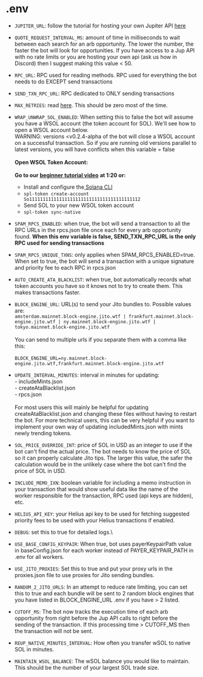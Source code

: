 # .env

* `JUPITER_URL`: follow the tutorial for hosting your own Jupiter API [here](https://gist.github.com/doozy/6b15667d2bd3f242b57f26da63d5931f)
* `QUOTE_REQUEST_INTERVAL_MS`: amount of time in milliseconds to wait between each search for an arb opportunity. The lower the number, the faster the bot will look for opportunities. If you have access to a Jup API with no rate limits or you are hosting your own api (ask us how in Discord) then I suggest making this value < 50.
* `RPC_URL`: RPC used for reading methods. RPC used for everything the bot needs to do EXCEPT send transactions
* `SEND_TXN_RPC_URL`: RPC dedicated to ONLY sending transactions
* `MAX_RETRIES`: read [here](https://solana.com/docs/core/transactions/retry). This should be zero most of the time.
*   `WRAP_UNWRAP_SOL_ENABLED`: When setting this to false the bot will assume you have a WSOL account (the token account for SOL). We'll see how to open a WSOL account below. \
    WARNING: versions \<v0.2.4-alpha of the bot will close a WSOL account on a successful transaction. So if you are running old versions parallel to latest versions, you will have conflicts when this variable = false\
    \
    **Open WSOL Token Account:**\
    \
    **Go to our** [**beginner tutorial video**](https://www.youtube.com/watch?v=RNhc0KRa2AI) **at 1:20 or:**

    * Install and configure the[ Solana CLI](https://docs.solanalabs.com/cli/install#use-solanas-install-tool)
    * `spl-token create-account So11111111111111111111111111111111111111112`
    * Send SOL to your new WSOL token account
    * `spl-token sync-native`&#x20;


* `SPAM_RPCS_ENABLED`: when true, the bot will send a transaction to all the RPC URLs in the rpcs.json file once each for every arb opportunity found. **When this env variable is false, SEND\_TXN\_RPC\_URL is the only RPC used for sending transactions**
* `SPAM_RPCS_UNIQUE_TXNS`: only applies when SPAM\_RPCS\_ENABLED=true. When set to true, the bot will send a transaction with a unique signature and priority fee to each RPC in rpcs.json
* `AUTO_CREATE_ATA_BLACKLIST`: when true, bot automatically records what token accounts you have so it knows not to try to create them. This makes transactions faster.
* `BLOCK_ENGINE_URL`: URL(s) to send your Jito bundles to. Possible values are: \
  `amsterdam.mainnet.block-engine.jito.wtf | frankfurt.mainnet.block-engine.jito.wtf | ny.mainnet.block-engine.jito.wtf | tokyo.mainnet.block-engine.jito.wtf`\
  \
  You can send to multiple urls if you separate them with a comma like this:\
  \
  `BLOCK_ENGINE_URL=ny.mainnet.block-engine.jito.wtf,frankfurt.mainnet.block-engine.jito.wtf`
* `UPDATE_INTERVAL_MINUTES`: interval in minutes for updating:\
  \- includeMints.json\
  \- createAtaBlacklist.json\
  \- rpcs.json\
  \
  For most users this will mainly be helpful for updating createAtaBlacklist.json and changing these files without having to restart the bot. For more technical users, this can be very helpful if you want to implement your own way of updating includedMints.json with mints newly trending tokens.
* `SOL_PRICE_OVERRIDE_INT`: price of SOL in USD as an integer to use if the bot can't find the actual price. The bot needs to know the price of SOL so it can properly calculate Jito tips. The larger this value, the safer the calculation would be in the unlikely case where the bot can't find the price of SOL in USD.
* `INCLUDE_MEMO_IXN`: boolean variable for including a memo instruction in your transaction that would show useful data like the name of the worker responsible for the transaction, RPC used (api keys are hidden), etc.
* `HELIUS_API_KEY`: your Helius api key to be used for fetching suggested priority fees to be used with your Helius transactions if enabled.
* `DEBUG`: set this to true for detailed logs.\

* `USE_BASE_CONFIG_KEYPAIR`: When true, bot uses payerKeypairPath value in baseConfig.json for each worker instead of PAYER\_KEYPAIR\_PATH in .env for all workers.
* `USE_JITO_PROXIES`: Set this to true and put your proxy urls in the proxies.json file to use proxies for Jito sending bundles.
* `RANDOM_2_JITO_URLS`: In an attempt to reduce rate limiting, you can set this to true and each bundle will be sent to 2 random block engines that you have listed in BLOCK\_ENGINE\_URL .env if you have > 2 listed.
* `CUTOFF_MS`: The bot now tracks the execution time of each arb opportunity from right before the Jup API calls to right before the sending of the transaction. If this processing time > CUTOFF\_MS then the transaction will not be sent.
* `REUP_NATIVE_MINUTES_INTERVAL`: How often you transfer wSOL to native SOL in minutes.
* `MAINTAIN_WSOL_BALANCE`: The wSOL balance you would like to maintain. This should be the number of your largest SOL trade size.
